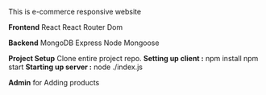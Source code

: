 This is e-commerce responsive website 

**Frontend**
React
React Router Dom

**Backend**
MongoDB
Express
Node
Mongoose

**Project Setup**
Clone entire project repo.
**Setting up client :**
npm install
npm start
**Starting up server :**
node ./index.js

**Admin**
for Adding products
